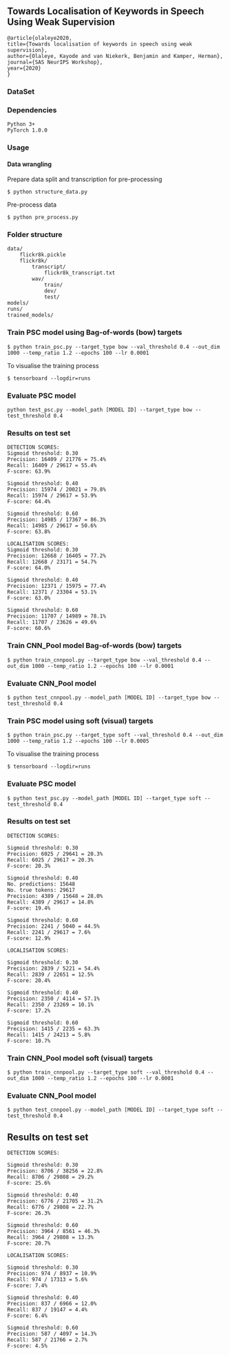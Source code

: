 ## Towards Localisation of Keywords in Speech Using Weak Supervision

    @article{olaleye2020,
    title={Towards localisation of keywords in speech using weak supervision},
    author={Olaleye, Kayode and van Niekerk, Benjamin and Kamper, Herman},
    journal={SAS NeurIPS Workshop},
    year={2020}
    }

### DataSet


### Dependencies

    Python 3+
    PyTorch 1.0.0

### Usage
#### Data wrangling
Prepare data split and transcription for pre-processing

    $ python structure_data.py

Pre-process data

    $ python pre_process.py

### Folder structure

    data/
        flickr8k.pickle
        flickr8k/
            transcript/
                flickr8k_transcript.txt
            wav/
                train/
                dev/
                test/
    models/
    runs/
    trained_models/

### Train PSC model using Bag-of-words (bow) targets

    $ python train_psc.py --target_type bow --val_threshold 0.4 --out_dim 1000 --temp_ratio 1.2 --epochs 100 --lr 0.0001

To visualise the training process

    $ tensorboard --logdir=runs

### Evaluate PSC model

    python test_psc.py --model_path [MODEL ID] --target_type bow --test_threshold 0.4

### Results on test set

    DETECTION SCORES: 
    Sigmoid threshold: 0.30
    Precision: 16409 / 21776 = 75.4%
    Recall: 16409 / 29617 = 55.4%
    F-score: 63.9%

    Sigmoid threshold: 0.40
    Precision: 15974 / 20021 = 79.8%
    Recall: 15974 / 29617 = 53.9%
    F-score: 64.4%

    Sigmoid threshold: 0.60
    Precision: 14985 / 17367 = 86.3%
    Recall: 14985 / 29617 = 50.6%
    F-score: 63.8%

    LOCALISATION SCORES: 
    Sigmoid threshold: 0.30
    Precision: 12668 / 16405 = 77.2%
    Recall: 12668 / 23171 = 54.7%
    F-score: 64.0%

    Sigmoid threshold: 0.40
    Precision: 12371 / 15975 = 77.4%
    Recall: 12371 / 23304 = 53.1%
    F-score: 63.0%

    Sigmoid threshold: 0.60
    Precision: 11707 / 14989 = 78.1%
    Recall: 11707 / 23626 = 49.6%
    F-score: 60.6%



### Train CNN_Pool model Bag-of-words (bow) targets

    $ python train_cnnpool.py --target_type bow --val_threshold 0.4 --out_dim 1000 --temp_ratio 1.2 --epochs 100 --lr 0.0001

### Evaluate CNN_Pool model

    $ python test_cnnpool.py --model_path [MODEL ID] --target_type bow --test_threshold 0.4


### Train PSC model using soft (visual) targets

    $ python train_psc.py --target_type soft --val_threshold 0.4 --out_dim 1000 --temp_ratio 1.2 --epochs 100 --lr 0.0005

To visualise the training process

    $ tensorboard --logdir=runs

### Evaluate PSC model

    $ python test_psc.py --model_path [MODEL ID] --target_type soft --test_threshold 0.4

### Results on test set

    DETECTION SCORES: 

    Sigmoid threshold: 0.30
    Precision: 6025 / 29641 = 20.3%
    Recall: 6025 / 29617 = 20.3%
    F-score: 20.3%

    Sigmoid threshold: 0.40
    No. predictions: 15648
    No. true tokens: 29617
    Precision: 4389 / 15648 = 28.0%
    Recall: 4389 / 29617 = 14.8%
    F-score: 19.4%

    Sigmoid threshold: 0.60
    Precision: 2241 / 5040 = 44.5%
    Recall: 2241 / 29617 = 7.6%
    F-score: 12.9%

    LOCALISATION SCORES: 

    Sigmoid threshold: 0.30
    Precision: 2839 / 5221 = 54.4%
    Recall: 2839 / 22651 = 12.5%
    F-score: 20.4%

    Sigmoid threshold: 0.40
    Precision: 2350 / 4114 = 57.1%
    Recall: 2350 / 23269 = 10.1%
    F-score: 17.2%

    Sigmoid threshold: 0.60
    Precision: 1415 / 2235 = 63.3%
    Recall: 1415 / 24213 = 5.8%
    F-score: 10.7%

### Train CNN_Pool model soft (visual) targets

    $ python train_cnnpool.py --target_type soft --val_threshold 0.4 --out_dim 1000 --temp_ratio 1.2 --epochs 100 --lr 0.0001

### Evaluate CNN_Pool model

    $ python test_cnnpool.py --model_path [MODEL ID] --target_type soft --test_threshold 0.4


## Results on test set

    DETECTION SCORES: 

    Sigmoid threshold: 0.30
    Precision: 8706 / 38256 = 22.8%
    Recall: 8706 / 29808 = 29.2%
    F-score: 25.6%

    Sigmoid threshold: 0.40
    Precision: 6776 / 21705 = 31.2%
    Recall: 6776 / 29808 = 22.7%
    F-score: 26.3%

    Sigmoid threshold: 0.60
    Precision: 3964 / 8561 = 46.3%
    Recall: 3964 / 29808 = 13.3%
    F-score: 20.7%

    LOCALISATION SCORES: 

    Sigmoid threshold: 0.30
    Precision: 974 / 8937 = 10.9%
    Recall: 974 / 17313 = 5.6%
    F-score: 7.4%

    Sigmoid threshold: 0.40
    Precision: 837 / 6966 = 12.0%
    Recall: 837 / 19147 = 4.4%
    F-score: 6.4%

    Sigmoid threshold: 0.60
    Precision: 587 / 4097 = 14.3%
    Recall: 587 / 21766 = 2.7%
    F-score: 4.5%



    



